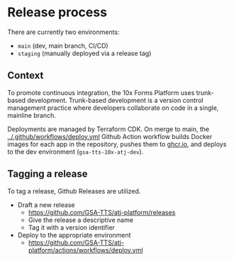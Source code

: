 # Release process

There are currently two environments:

- `main` (dev, main branch, CI/CD)
- `staging` (manually deployed via a release tag)

## Context

To promote continuous integration, the 10x Forms Platform uses trunk-based development. Trunk-based development is a version control management practice where developers collaborate on code in a single, mainline branch.

Deployments are managed by Terraform CDK. On merge to main, the [../.github/workflows/deploy.yml](../.github/workflows/deploy.yml) Github Action workflow builds Docker images for each app in the repository, pushes them to [ghcr.io](https://github.com/orgs/GSA-TTS/packages?repo_name=atj-platform), and deploys to the dev environment (`gsa-tts-10x-atj-dev`).

## Tagging a release

To tag a release, Github Releases are utilized.

- Draft a new release
  - https://github.com/GSA-TTS/atj-platform/releases
  - Give the release a descriptive name
  - Tag it with a version identifier
- Deploy to the appropriate environment
  - https://github.com/GSA-TTS/atj-platform/actions/workflows/deploy.yml
